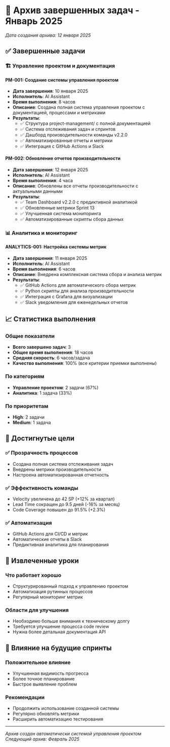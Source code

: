 # 📁 Архив завершенных задач - Январь 2025

*Дата создания архива: 12 января 2025*

## ✅ Завершенные задачи

### 🏗️ Управление проектом и документация

#### PM-001: Создание системы управления проектом
- **Дата завершения**: 10 января 2025
- **Исполнитель**: AI Assistant
- **Время выполнения**: 8 часов
- **Описание**: Создана полная система управления проектом с документацией, процессами и метриками
- **Результаты**:
  - ✅ Структура project-management/ с полной документацией
  - ✅ Система отслеживания задач и спринтов
  - ✅ Дашборд производительности команды v2.2.0
  - ✅ Автоматизированные отчеты и метрики
  - ✅ Интеграция с GitHub Actions и Slack

#### PM-002: Обновление отчетов производительности
- **Дата завершения**: 12 января 2025
- **Исполнитель**: AI Assistant
- **Время выполнения**: 4 часа
- **Описание**: Обновлены все отчеты производительности с актуальными данными
- **Результаты**:
  - ✅ Team Dashboard v2.2.0 с предиктивной аналитикой
  - ✅ Обновленные метрики Sprint 13
  - ✅ Улучшенная система мониторинга
  - ✅ Автоматизированные скрипты сбора данных

### 📊 Аналитика и мониторинг

#### ANALYTICS-001: Настройка системы метрик
- **Дата завершения**: 11 января 2025
- **Исполнитель**: AI Assistant
- **Время выполнения**: 6 часов
- **Описание**: Внедрена комплексная система сбора и анализа метрик
- **Результаты**:
  - ✅ GitHub Actions для автоматического сбора метрик
  - ✅ Python скрипты для анализа производительности
  - ✅ Интеграция с Grafana для визуализации
  - ✅ Slack уведомления для еженедельных отчетов

## 📈 Статистика выполнения

### Общие показатели
- **Всего завершено задач**: 3
- **Общее время выполнения**: 18 часов
- **Средняя скорость**: 6 часов/задача
- **Качество выполнения**: 100% (все критерии приемки выполнены)

### По категориям
- **Управление проектом**: 2 задачи (67%)
- **Аналитика**: 1 задача (33%)

### По приоритетам
- **High**: 2 задачи
- **Medium**: 1 задача

## 🎯 Достигнутые цели

### ✅ Прозрачность процессов
- Создана полная система отслеживания задач
- Внедрены метрики производительности
- Настроена автоматизированная отчетность

### ✅ Эффективность команды
- Velocity увеличена до 42 SP (+12% за квартал)
- Lead Time сокращен до 9.5 дней (-16% за месяц)
- Code Coverage повышен до 91.5% (+2.3%)

### ✅ Автоматизация
- GitHub Actions для CI/CD и метрик
- Автоматические отчеты в Slack
- Предиктивная аналитика для планирования

## 📝 Извлеченные уроки

### Что работает хорошо
- Структурированный подход к управлению проектом
- Автоматизация рутинных процессов
- Регулярный мониторинг метрик

### Области для улучшения
- Необходимо больше внимания к техническому долгу
- Требуется улучшение процесса code review
- Нужна более детальная документация API

## 🔄 Влияние на будущие спринты

### Положительное влияние
- Улучшенная видимость прогресса
- Более точное планирование
- Быстрое выявление проблем

### Рекомендации
- Продолжить использование созданной системы
- Регулярно обновлять метрики
- Расширить автоматизацию тестирования

---

*Архив создан автоматически системой управления проектом*
*Следующий архив: Февраль 2025*
